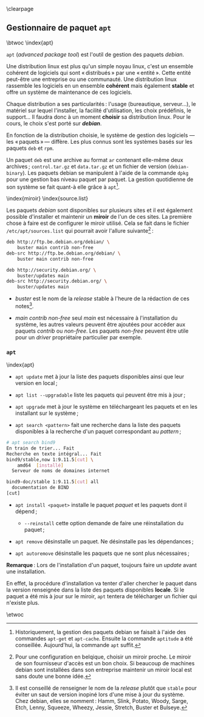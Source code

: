 \clearpage

## Gestionnaire de paquet `apt` 

\btwoc
\index{apt}


`apt` (_advanced package tool_) est l'outil de gestion des paquets _debian_. 

Une distribution linux est plus qu'un simple noyau linux, c'est un ensemble
cohérent de logiciels qui sont « distribués » par une « entité ». Cette entité
peut-être une entreprise ou une communauté. Une distribution linux rassemble les
logiciels en un ensemble **cohérent** mais également **stable** et offre un
système de maintenance de ces logiciels. 

Chaque distribution a ses particularités : l'usage (bureautique, serveur…), le
matériel sur lequel l'installer, la facilité d'utilisation, les choix
prédéfinis, le support… Il faudra donc à un moment **choisir** sa distribution
linux. Pour le cours, le choix s'est porté sur **_debian_**. 

En fonction de la distribution choisie, le système de gestion des logiciels —
les « paquets » — diffère. Les plus connus sont les systèmes basés sur les
paquets `deb` et `rpm`. 

Un paquet `deb` est une archive au format `ar` contenant elle-même deux
archives ; `control.tar.gz` et `data.tar.gz` et un fichier de version
(`debian-binary`). Les paquets debian se manipulent à l'aide de la commande
`dpkg` pour une gestion bas niveau paquet par paquet. La gestion quotidienne de
son système se fait quant-à elle grâce à `apt`[^f_037_1]. 

\index{miroir}
\index{source.list}

Les paquets _debian_ sont disponibles sur plusieurs sites et il est également
possible d'installer et maintenir un **miroir** de l'un de ces sites. La
première chose à faire est de configurer le miroir utilisé. Cela se fait dans
le fichier `/etc/apt/sources.list` qui pourrait avoir l'allure
suivante[^f_037_2] :

```bash
deb http://ftp.be.debian.org/debian/ \
    buster main contrib non-free
deb-src http://ftp.be.debian.org/debian/ \
    buster main contrib non-free

deb http://security.debian.org/ \
    buster/updates main
deb-src http://security.debian.org/ \
    buster/updates main
```

- _buster_ est le nom de la _release_ stable à l'heure de la rédaction de ces
  notes[^f_037_3]. 

- _main contrib non-free_ seul _main_ est nécessaire à l'installation du
  système, les autres valeurs peuvent être ajoutées pour accéder aux paquets
  _contrib_ ou _non-free_. Les paquets _non-free_ peuvent être utile pour un
  _driver_ propriétaire particulier par exemple. 

### `apt`

\index{apt}

- `apt update` met à jour la liste des paquets disponibles ainsi que leur version en local ;

- `apt list --upgradable` liste les paquets qui peuvent être mis à jour ;

- `apt upgrade` met à jour le système en téléchargeant les paquets et en les installant sur le système ; 

- `apt search <pattern>` fait une recherche dans la liste des paquets disponibles à la recherche d'un paquet correspondant au _pattern_ ;

```bash
# apt search bind9
En train de trier... Fait   
Recherche en texte intégral... Fait
bind9/stable,now 1:9.11.5[cut] \
    amd64  [installé]
  Serveur de noms de domaines internet

bind9-doc/stable 1:9.11.5[cut] all
  documentation de BIND
[cut]
```

- `apt install <paquet>` installe le paquet _paquet_ et les paquets dont il dépend ;

    - `--reinstall` cette option demande de faire une réinstallation du paquet ;

- `apt remove` désinstalle un paquet. Ne désinstalle pas les dépendances ;

- `apt autoremove` désinstalle les paquets  que ne sont plus nécessaires ;

**Remarque** : Lors de l'installation d'un paquet, toujours faire un _update_
avant une installation. 

En effet, la procédure d'installation va tenter d'aller chercher le paquet dans
la version renseignée dans la liste des paquets disponibles **locale**. Si le
paquet a été mis à jour sur le miroir, `apt` tentera de télécharger un fichier
qui n'existe plus. 

[^f_037_1]: Historiquement, la gestion des paquets debian se faisait à l'aide des commandes `apt-get` et `apt-cache`. Ensuite la commande `aptitude` a été conseillée. Aujourd'hui, la commande `apt` suffit. 

[^f_037_2]: Pour une configuration en belqique, choisir un miroir proche. Le miroir de son fournisseur d'accès est un bon choix. Si beaucoup de machines debian sont installées dans son entreprise maintenir un miroir local est sans doute une bonne idée.  

[^f_037_3]: Il est conseillé de renseigner le nom de la _release_ plutôt que `stable` pour éviter un saut de version inopiné lors d'une mise à jour du système.  Chez debian, elles se nomment : Hamm, Slink, Potato, Woody, Sarge, Etch, Lenny, Squeeze, Wheezy, Jessie, Stretch, Buster et Bulseye.


\etwoc